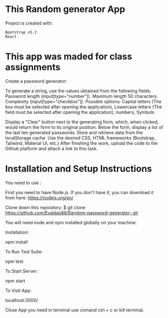 # This Random generator App

Project is created with:

    Bootstrap v5.2
    React

 # This app was maded for class assignments


  Create a password generator:

To generate a string, use the values obtained from the following fields:
Password length (input[type="number"]). Maximum length 50 characters.
Complexity (input[type="checkbox"]). Possible options:
Capital letters (The box must be selected after opening the application),
Lowercase letters (The field must be selected after opening the application),
numbers,
Symbols

Display a "Clear" button next to the generating form, which, when clicked, would return the form to its original position.
Below the form, display a list of the last ten generated passwords.
Store and retrieve data from the localStorage cache.
Use the desired CSS, HTML frameworks (Bootstrap, Tailwind, Material UI, etc.)
After finishing the work, upload the code to the Github platform and attach a link to this task.

 # Installation and Setup Instructions

You need to use :

First you need to have Node.js. If you don't have it, you can download it from here:  https://nodejs.org/en/

Clone down this repository:  $ git clone https://github.com/Evaldas88/Random-password-generator-.git 

You will need node and npm installed globally on your machine.

Installation:

npm install

To Run Test Suite:

npm test

To Start Server:

npm start

To Visit App:

localhost:3000/

Close  App you need  in terminal use comand ctrl + c or kill terminal.